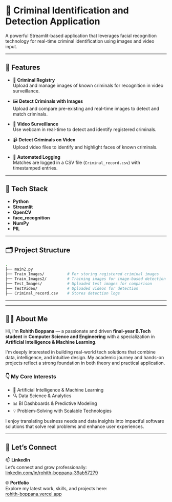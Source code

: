 # 👮 Criminal Identification and Detection Application

A powerful Streamlit-based application that leverages facial recognition technology for real-time criminal identification using images and video input.

---

## 🚀 Features

- 📁 **Criminal Registry**  
  Upload and manage images of known criminals for recognition in video surveillance.

- 🖼️ **Detect Criminals with Images**  
  Upload and compare pre-existing and real-time images to detect and match criminals.

- 🎥 **Video Surveillance**  
  Use webcam in real-time to detect and identify registered criminals.

- 📹 **Detect Criminals on Video**  
  Upload video files to identify and highlight faces of known criminals.

- 📄 **Automated Logging**  
  Matches are logged in a CSV file (`Criminal_record.csv`) with timestamped entries.

---

## 🧠 Tech Stack

- **Python**
- **Streamlit**
- **OpenCV**
- **face_recognition**
- **NumPy**
- **PIL**

---

## 🗂️ Project Structure

```bash
.
├── main2.py
├── Train_Images/          # For storing registered criminal images
├── Train_Images2/         # Training images for image-based detection
├── Test_Images/           # Uploaded test images for comparison
├── TestVideo/             # Uploaded videos for detection
├── Criminal_record.csv    # Stores detection logs

```
---
---

## 👨‍💻 About Me

Hi, I’m **Rohith Boppana** — a passionate and driven **final-year B.Tech student** in **Computer Science and Engineering** with a specialization in **Artificial Intelligence & Machine Learning**.

I'm deeply interested in building real-world tech solutions that combine data, intelligence, and intuitive design. My academic journey and hands-on projects reflect a strong foundation in both theory and practical application.

### 👇 My Core Interests
- 🤖 Artificial Intelligence & Machine Learning  
- 🔍 Data Science & Analytics   
- 📊 BI Dashboards & Predictive Modeling  
- 💡 Problem-Solving with Scalable Technologies

I enjoy translating business needs and data insights into impactful software solutions that solve real problems and enhance user experiences.

---

## 🔗 Let’s Connect

📫 **LinkedIn**  
Let’s connect and grow professionally:  
[linkedin.com/in/rohith-boppana-39ab57279](https://www.linkedin.com/in/rohith-boppana-39ab57279/)

🌐 **Portfolio**  
Explore my latest work, skills, and projects here:  
[rohith-boppana.vercel.app](https://rohith-boppana.vercel.app)
